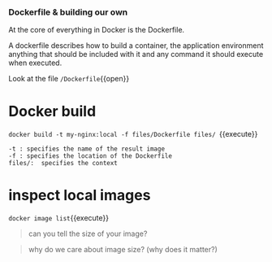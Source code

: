### Dockerfile & building our own

At the core of everything in Docker is the Dockerfile.

A dockerfile describes how to build a container, the application environment anything that should be included with it and any command it should execute when executed.

Look at the file `/Dockerfile`{{open}}


# Docker build

`docker build -t my-nginx:local -f files/Dockerfile files/ `{{execute}}

```
-t : specifies the name of the result image
-f : specifies the location of the Dockerfile
files/:  specifies the context
```


# inspect local images

`docker image list`{{execute}}


> can you tell the size of your image?

> why do we care about image size? (why does it matter?)
